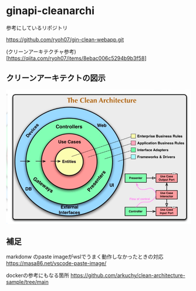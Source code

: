 # ginapi-cleanarchi


参考にしているリポジトリ

https://github.com/ryoh07/gin-clean-webapp.git

(クリーンアーキテクチャ参考)[https://qiita.com/ryoh07/items/8ebac006c5294b9b3f58]

## クリーンアーキテクトの図示

![](img/2023-10-22-16-11-55.png)



## 補足

markdonw のpaste imageがwslでうまく動作しなかったときの対応
https://masa86.net/vscode-paste-image/

dockerの参考にもなる箇所
https://github.com/arkuchy/clean-architecture-sample/tree/main